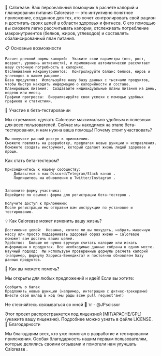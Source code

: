 🍎 Calorease: Ваш персональный помощник в расчете калорий и планировании питания 
    Calorease  — это интуитивно понятное приложение, созданное для тех, кто хочет контролировать свой рацион и достигать своих целей в области здоровья и фитнеса. С его помощью вы сможете легко рассчитывать калории, отслеживать потребление макронутриентов (белков, жиров, углеводов) и составлять сбалансированный план питания. 
     

📋 Основные возможности 

    Расчет дневной нормы калорий:  Укажите свои параметры (вес, рост, возраст, уровень активности), и приложение автоматически рассчитает вашу суточную потребность в калориях.
    Отслеживание макронутриентов:  Контролируйте баланс белков, жиров и углеводов в вашем рационе.
    База продуктов:  Используйте нашу базу данных с тысячами продуктов, чтобы быстро находить информацию о калорийности и составе.
    Планировщик питания:  Создавайте индивидуальные планы питания на день, неделю или месяц.
    Графики прогресса:  Визуализируйте свои успехи с помощью удобных графиков и статистики.
     
🚀 Участие в бета-тестировании 

Мы стремимся сделать Calorease  максимально удобным и полезным для всех пользователей. Сейчас мы находимся на этапе бета-тестирования, и нам нужна ваша помощь! 
Почему стоит участвовать? 

    Вы получите ранний доступ к приложению.
    Сможете повлиять на разработку, предлагая новые функции и исправления.
    Поможете создать инструмент, который сделает жизнь людей здоровее и проще.
     
Как стать бета-тестером? 

    Присоединитесь к нашему сообществу:    
        Добавьтеся в наш Discord/Telegram/Slack канал .
        Подпишитесь на обновления в Twitter/Instagram .
         

    Заполните форму участника: 
    Перейдите по ссылке: форма для регистрации бета-тестеров . 

    Получите доступ к приложению: 
    После регистрации мы отправим вам инструкции по установке и тестированию. 
     

💡 Как Calorease может изменить вашу жизнь? 

    Достижение целей:  Неважно, хотите ли вы похудеть, набрать мышечную массу или просто поддерживать здоровый образ жизни — Calorease  поможет вам достичь ваших целей.
    Удобство:  Больше не нужно вручную считать калории или искать информацию о продуктах. Все необходимые данные собраны в одном месте.
    Научный подход:  Мы используем проверенные формулы расчета калорий (например, формулу Харриса-Бенедикта) и постоянно обновляем базу данных продуктов.
     

🤝 Как вы можете помочь? 

Мы открыты для любых предложений и идей! Если вы хотите: 

    Сообщить о багах
    Предложить новые функции (например, интеграцию с фитнес-трекерами)
    Внести свой вклад в код (мы рады всем pull request'ам!)
     

Не стесняйтесь связываться со мной
📜 тг - @JPscissor

Этот проект распространяется под лицензией [MIT/APACHE/GPL] (укажите вашу лицензию).
Подробнее можно узнать в файле LICENSE . 
🙏 Благодарности 

Мы благодарим всех, кто уже помогал в разработке и тестировании приложения. Особая благодарность нашим первым пользователям, которые делились своими отзывами и помогали нам улучшать Calorease . 
